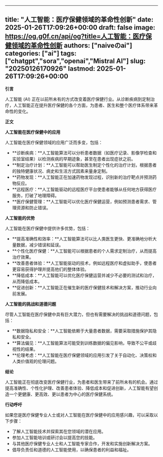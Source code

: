 
---
title: "人工智能：医疗保健领域的革命性创新"
date: 2025-01-26T17:09:26+00:00
draft: false
image: https://og.g0f.cn/api/og?title=人工智能：医疗保健领域的革命性创新
authors: ["naiveのai"]
categories: ["ai"]
tags: ["chatgpt","sora","openai","Mistral AI"]
slug: "20250126170926"
lastmod: 2025-01-26T17:09:26+00:00
---
**引言**

人工智能 (AI) 正在以前所未有的方式改变着医疗保健行业。从诊断疾病到定制治疗，人工智能正在提升医疗保健的各个方面，为患者、医生和整个医疗体系带来革命性的变化。

**正文**

**人工智能在医疗保健中的应用**

人工智能在医疗保健领域的应用广泛而多变，包括：

* **诊断疾病：**人工智能算法可以分析患者数据（如医疗记录、影像学检查和实验室结果）以检测疾病的早期迹象，甚至在患者出现症状之前。
* **制定治疗计划：**人工智能可以帮助医生制定个性化的治疗计划，根据患者的独特健康状况、病史和生活方式因素来量身定制。
* **药物发现：**人工智能正在加速药物发现过程，识别新的治疗靶点并预测药物反应。
* **远程医疗：**人工智能驱动的远程医疗平台使患者能够从任何地方获得医疗服务，打破了地理障碍。
* **医疗保健管理：**人工智能可以优化医疗保健运营，例如预测患者需求、管理资源和防止错误。

**人工智能的优势**

人工智能在医疗保健中提供许多优势，包括：

* **提高准确性和效率：**人工智能算法可以比人类医生更快、更准确地分析大量数据，减少错误和延误。
* **个性化医疗保健：**人工智能可以根据患者的个人需求定制治疗，从而提高治疗效果。
* **改善患者体验：**人工智能驱动的技术，例如远程医疗和虚拟助手，使患者更容易获得护理并提高他们的整体体验。
* **降低成本：**人工智能可以优化医疗保健运营并减少不必要的测试和治疗，从而降低成本。
* **促进创新：**人工智能正在催生新的医疗保健技术和解决方案，推动行业向前发展。

**人工智能的挑战和道德问题**

尽管人工智能在医疗保健中具有巨大潜力，但也有需要解决的挑战和道德问题，包括：

* **数据隐私和安全：**人工智能依赖于大量患者数据，需要采取措施保护其隐私和安全。
* **算法偏见：**人工智能算法可能受到训练数据的偏见影响，导致不公平或歧视性的结果。
* **伦理考虑：**人工智能在医疗保健领域的应用引发了关于自动化、决策权和人类价值观的伦理问题。

**结论**

人工智能正在彻底改变医疗保健行业，为患者和医生带来了前所未有的机会。通过提高准确性、个性化护理、改善患者体验、降低成本和促进创新，人工智能有望创造一个更健康、更高效、更以患者为中心的医疗保健系统。

**行动呼吁**

如果您是医疗保健专业人士或对人工智能在医疗保健中的应用感兴趣，可以采取以下步骤：

* 了解人工智能技术并探索其在您领域的潜在应用。
* 参加人工智能培训或研讨会以提高您的技能。
* 与其他医疗保健专业人士和人工智能专家合作，开发和实施创新解决方案。
* 倡导负责任和道德的人工智能使用，以确保患者的利益和福祉。